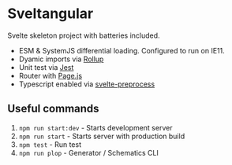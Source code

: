 # Sveltangular

Svelte skeleton project with batteries included.

* ESM & SystemJS differential loading. Configured to run on IE11.
* Dyamic imports via [Rollup](https://rollupjs.org/guide/en/)
* Unit test via [Jest](https://jestjs.io/)
* Router with [Page.js](https://visionmedia.github.io/page.js/)
* Typescript enabled via [svelte-preprocess](https://www.npmjs.com/package/svelte-preprocess)

## Useful commands

1. `npm run start:dev` - Starts development server
2. `npm run start` - Starts server with production build
3. `npm test` - Run test
4. `npm run plop` - Generator / Schematics CLI

##
